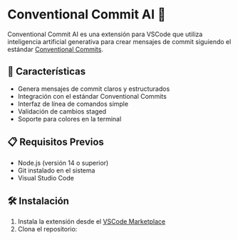 # Conventional Commit AI 🤖

Conventional Commit AI es una extensión para VSCode que utiliza inteligencia artificial generativa para crear mensajes de commit siguiendo el estándar [Conventional Commits](https://www.conventionalcommits.org/). 

## 🚀 Características

- Genera mensajes de commit claros y estructurados
- Integración con el estándar Conventional Commits
- Interfaz de línea de comandos simple
- Validación de cambios staged
- Soporte para colores en la terminal

## 📋 Requisitos Previos

- Node.js (versión 14 o superior)
- Git instalado en el sistema
- Visual Studio Code

## 🛠️ Instalación

1. Instala la extensión desde el [VSCode Marketplace](https://marketplace.visualstudio.com/)
2. Clona el repositorio:
